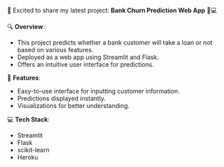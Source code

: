 
🚀 Excited to share my latest project: **Bank Churn Prediction Web App** 🏦💻

🔍 **Overview**:
- This project predicts whether a bank customer will take a loan or not based on various features.
- Deployed as a web app using Streamlit and Flask.
- Offers an intuitive user interface for predictions.

🎨 **Features**:
- Easy-to-use interface for inputting customer information.
- Predictions displayed instantly.
- Visualizations for better understanding.

💻 **Tech Stack**:
- Streamlit
- Flask
- scikit-learn
- Heroku
